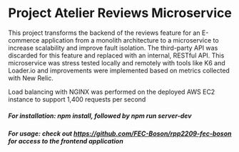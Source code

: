 # Project Atelier Reviews Microservice

This project transforms the backend of the reviews feature for an E-commerce application from a monolith architecture to a microservice to increase scalability and improve fault isolation. The third-party API was discarded for this feature and replaced with an internal, RESTful API. This microservice was stress tested locally and remotely with tools like K6 and Loader.io and improvements were implemented based on metrics collected with New Relic.

Load balancing with NGINX was performed on the deployed AWS EC2 instance to support 1,400 requests per second



##### For installation: npm install, followed by npm run server-dev

##### For usage: check out https://github.com/FEC-Boson/rpp2209-fec-boson for access to the frontend application 
